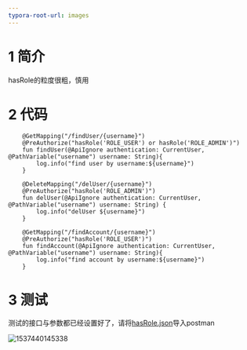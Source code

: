 ```yaml
---
typora-root-url: images
---
```


# 1 简介

hasRole的粒度很粗，慎用

# 2 代码

```
    @GetMapping("/findUser/{username}")
    @PreAuthorize("hasRole('ROLE_USER') or hasRole('ROLE_ADMIN')")
    fun findUser(@ApiIgnore authentication: CurrentUser, @PathVariable("username") username: String){
        log.info("find user by username:${username}")
    }

    @DeleteMapping("/delUser/{username}")
    @PreAuthorize("hasRole('ROLE_ADMIN')")
    fun delUser(@ApiIgnore authentication: CurrentUser, @PathVariable("username") username: String) {
        log.info("delUser ${username}")
    }

    @GetMapping("/findAccount/{username}")
    @PreAuthorize("hasRole('ROLE_USER')")
    fun findAccount(@ApiIgnore authentication: CurrentUser, @PathVariable("username") username: String){
        log.info("find account by username:${username}")
    }
```

# 3 测试

测试的接口与参数都已经设置好了，请将[hasRole.json](./postman/hasRole.json)导入postman

![1537440145338](/1537440145338.png)